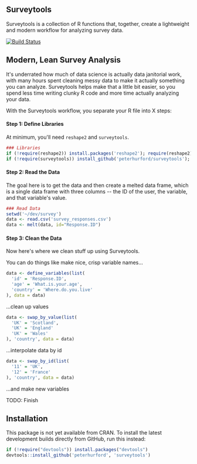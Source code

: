 ## Surveytools
Surveytools is a collection of R functions that, together, create a lightweight and modern workflow for analyzing survey data.  

[![Build Status](https://travis-ci.org/peterhurford/surveytools.svg?branch=master)](https://travis-ci.org/peterhurford/surveytools)


## Modern, Lean Survey Analysis

It's underrated how much of data science is actually data janitorial work, with many hours spent cleaning messy data to make it actually something you can analyze. Surveytools helps make that a little bit easier, so you spend less time writing clunky R code and more time actually analyzing your data.

With the Surveytools workflow, you separate your R file into X steps:

#### Step 1: Define Libraries
At minimum, you'll need `reshape2` and `surveytools`.

```R
### Libraries
if (!require(reshape2)) install.packages('reshape2'); require(reshape2)
if (!require(surveytools)) install_github('peterhurford/surveytools');
```

#### Step 2: Read the Data
The goal here is to get the data and then create a melted data frame, which is a single data frame with three columns -- the ID of the user, the variable, and that variable's value.

```R
### Read Data
setwd('~/dev/survey')
data <- read.csv('survey_responses.csv')
data <- melt(data, id="Response.ID")
```

#### Step 3: Clean the Data
Now here's where we clean stuff up using Surveytools.

You can do things like make nice, crisp variable names...
```R
data <- define_variables(list(
  'id' = 'Response.ID',
  'age' = 'What.is.your.age',
  'country' = 'Where.do.you.live'
), data = data)
```

...clean up values
```R
data <- swap_by_value(list(
  'UK' = 'Scotland',
  'UK' = 'England' 
  'UK' = 'Wales'
), 'country', data = data)
```

...interpolate data by id
```R
data <- swap_by_id(list(
  '11' = 'UK',
  '12' = 'France'
), 'country', data = data)
```

...and make new variables

TODO: Finish


## Installation

This package is not yet available from CRAN. To install the latest development builds directly from GitHub, run this instead:

```R
if (!require("devtools")) install.packages("devtools")
devtools::install_github('peterhurford', 'surveytools')
```
